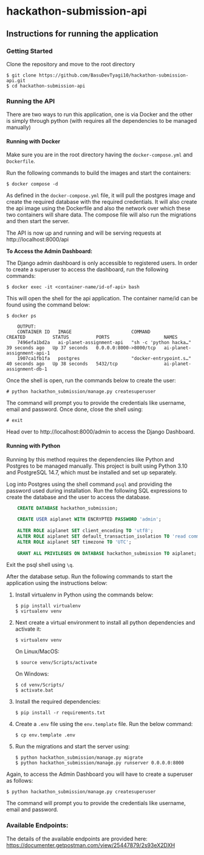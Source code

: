 # hackathon-submission-api

## Instructions for running the application

### Getting Started

Clone the repository and move to the root directory
```commandline
$ git clone https://github.com/BasuDevTyagi10/hackathon-submission-api.git
$ cd hackathon-submission-api
```

### Running the API
There are two ways to run this application, one is via Docker and the other is simply through python (with requires all the dependencies to be managed manually) 

#### Running with Docker

Make sure you are in the root directory having the `docker-compose.yml` and `Dockerfile`.

Run the following commands to build the images and start the containers:

```commandline
$ docker compose -d
```

As defined in the `docker-compose.yml` file, it will pull the postgres image and create the required database with the required credentials. It will also create the api image using the Dockerfile and also the network over which these two containers will share data. The compose file will also run the migrations and then start the server.

The API is now up and running and will be serving requests at http://localhost:8000/api

**To Access the Admin Dashboard:**

The Django admin dashboard is only accessible to registered users. In order to create a superuser to access the dashboard, run the following commands:

```commandline
$ docker exec -it <container-name/id-of-api> bash
```

This will open the shell for the api application. The container name/id can be found using the command below:

```commandline
$ docker ps
```

```text
    OUTPUT:
    CONTAINER ID   IMAGE                      COMMAND                  CREATED          STATUS          PORTS                    NAMES
    7496efa1bd2a   ai-planet-assignment-api   "sh -c 'python hacka…"   39 seconds ago   Up 37 seconds   0.0.0.0:8000->8000/tcp   ai-planet-assignment-api-1
    1907ca1fb1fa   postgres                   "docker-entrypoint.s…"   40 seconds ago   Up 38 seconds   5432/tcp                 ai-planet-assignment-db-1
```

Once the shell is open, run the commands below to create the user:

```commandline
# python hackathon_submission/manage.py createsuperuser
```

The command will prompt you to provide the credentials like username, email and password. Once done, close the shell using:

```commandline
# exit
```

Head over to http://localhost:8000/admin to access the Django Dashboard.

#### Running with Python

Running by this method requires the dependencies like Python and Postgres to be managed manually. This project is built using Python 3.10 and PostgreSQL 14.7, which must be installed and set up separately.

Log into Postgres using the shell command `psql` and providing the password used during installation. Run the following SQL expressions to create the database and the user to access the database.

```sql
    CREATE DATABASE hackathon_submission;
    
    CREATE USER aiplanet WITH ENCRYPTED PASSWORD 'admin';
     
    ALTER ROLE aiplanet SET client_encoding TO 'utf8';
    ALTER ROLE aiplanet SET default_transaction_isolation TO 'read committed';
    ALTER ROLE aiplanet SET timezone TO 'UTC';
    
    GRANT ALL PRIVILEGES ON DATABASE hackathon_submission TO aiplanet;
```

Exit the psql shell using `\q`.

After the database setup. Run the following commands to start the application using the instructions below:

1. Install virtualenv in Python using the commands below:
    ```commandline
    $ pip install virtualenv
    $ virtualenv venv
    ```
2. Next create a virtual environment to install all python dependencies and activate it:
    ```commandline
    $ virtualenv venv
    ```
   On Linux/MacOS:
    ```commandline
    $ source venv/Scripts/activate
    ```
   On Windows:
    ```commandline
    $ cd venv/Scripts/
    $ activate.bat
    ```
3. Install the required dependencies:
    ```commandline
    $ pip install -r requirements.txt
    ```
4. Create a `.env` file using the `env.template` file. Run the below command:
    ```commandline
    $ cp env.template .env
    ```
5. Run the migrations and start the server using:
    ```commandline
    $ python hackathon_submission/manage.py migrate
    $ python hackathon_submission/manage.py runserver 0.0.0.0:8000
    ```
   
Again, to access the Admin Dashboard you will have to create a superuser as follows:
```commandline
$ python hackathon_submission/manage.py createsuperuser
```

The command will prompt you to provide the credentials like username, email and password.

### Available Endpoints:

The details of the available endpoints are provided here:
https://documenter.getpostman.com/view/25447879/2s93eX2DXH
